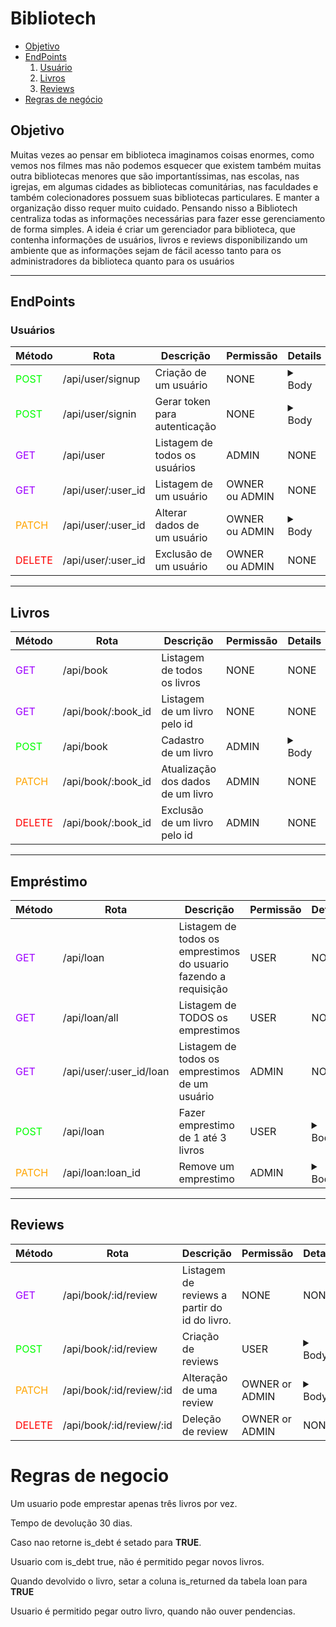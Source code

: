 # Bibliotech
- [Objetivo](#objetivo)
- [EndPoints](#endpoints)
	1. [Usuário](#user)
	1. [Livros](#livros)
	1. [Reviews](#reviews)
- [Regras de negócio](#regras-de-negocio)



## Objetivo
Muitas vezes ao pensar em biblioteca imaginamos coisas 
enormes, como vemos nos filmes mas não podemos 
esquecer que existem também muitas outra bibliotecas 
menores que são importantíssimas, nas escolas, nas 
igrejas, em algumas cidades as bibliotecas comunitárias, 
nas faculdades e também colecionadores possuem suas 
bibliotecas particulares. E manter a organização disso 
requer muito cuidado. Pensando nisso a Bibliotech 
centraliza todas as informações necessárias para fazer 
esse gerenciamento de forma simples.
A ideia é criar um gerenciador para biblioteca, que 
contenha informações de usuários, livros e reviews 
disponibilizando um ambiente que as informações sejam 
de fácil acesso tanto para os administradores da 
biblioteca quanto para os usuários


---

## EndPoints

### Usuários

<table>
	<thead>
		<tr>
			<th>Método</th>
			<th>Rota</th>
			<th>Descrição</th>
			<th>Permissão</th>
			<th>Details</th>
		</tr>
	</thead>
	<tbody>
		<tr>
			<td style="color: lime;">POST</td>
			<td>/api/user/signup</td>
			<td>Criação de um usuário</td>
			<td>NONE</td>
			<td>
				<details>
					<summary>Body</summary>
					<ul>
						<li>email</li>
						<li>password</li>
					</ul>
				</details>
			</td>
		</tr>
		<tr>
			<td style="color: lime;">POST</td>
			<td>/api/user/signin</td>
			<td>Gerar token para autenticação</td>
			<td>NONE</td>
			<td>
				<details>
					<summary>Body</summary>
					<ul>
						<li>email</li>
						<li>password</li>
					</ul>
				</details>
			</td>
		</tr>
		<tr>
			<td style="color: #9d00ff;">GET</td>
			<td>/api/user</td>
			<td>Listagem de todos os usuários</td>
			<td>ADMIN</td>
			<td>NONE</td>
		</tr>
		<tr>
			<td style="color: #9d00ff;">GET</td>
			<td>/api/user/:user_id</td>
			<td>Listagem de um usuário</td>
			<td>OWNER ou ADMIN</td>
			<td>NONE</td>
		</tr>
		<tr>
			<td style="color: orange;">PATCH</td>
			<td>/api/user/:user_id</td>
			<td>Alterar dados de um usuário</td>
			<td>OWNER ou ADMIN</td>
			<td>
				<details>
					<summary>Body</summary>
					<ul>
						<li>email</li>
						<li>fullName</li>
						<li>birthDate</li>
						<li>password</li>
					</ul>
				</details>
			</td>
		</tr>
		<tr>
			<td style="color: red;">DELETE</td>
			<td>/api/user/:user_id</td>
			<td>Exclusão de um usuário</td>
			<td>OWNER ou ADMIN</td>
			<td>NONE</td>
		</tr>
	</tbody>
</table>

---

## Livros
<table>
	<thead>
		<tr>
			<th>Método</th>
			<th>Rota</th>
			<th>Descrição</th>
			<th>Permissão</th>
			<th>Details</th>
		</tr>
	</thead>
	<tbody>
		<tr>
			<td style="color: #9d00ff;">GET</td>
			<td>/api/book</td>
			<td>Listagem de todos os livros</td>
			<td>NONE</td>
			<td>NONE</td>
		</tr>
		<tr>
			<td style="color: #9d00ff;">GET</td>
			<td>/api/book/:book_id</td>
			<td>Listagem de um livro pelo id</td>
			<td>NONE</td>
			<td>NONE</td>
		</tr>
		<tr>
			<td style="color: lime;">POST</td>
			<td>/api/book</td>
			<td>Cadastro de um livro</td>
			<td>ADMIN</td>
			<td>
				<details>
					<summary>Body</summary>
					<ul>
						<li>title</li>
						<li>authorId</li>
						<li>classification</li>
						<li>bookImgUrl</li>
					</ul>
				</details>
			</td>
		</tr>
		<tr>
			<td style="color: orange;">PATCH</td>
			<td>/api/book/:book_id</td>
			<td>Atualização dos dados de um livro</td>
			<td>ADMIN</td>
			<td>NONE</td>
		</tr>
		<tr>
			<td style="color: red;">DELETE</td>
			<td>/api/book/:book_id</td>
			<td>Exclusão de um livro pelo id</td>
			<td>ADMIN</td>
			<td>NONE</td>
		</tr>
	</tbody>
</table>

---
## Empréstimo

<table>
	<thead>
		<tr>
			<th>Método</th>
			<th>Rota</th>
			<th>Descrição</th>
			<th>Permissão</th>
			<th>Details</th>
		</tr>
	</thead>
	<tbody>
		<tr>
			<td style="color: #9d00ff;">GET</td>
			<td>/api/loan</td>
			<td>Listagem de todos os emprestimos do usuario fazendo a requisição</td>
			<td>USER</td>
			<td>
				NONE
			</td>
		</tr>
		<tr>
			<td style="color: #9d00ff;">GET</td>
			<td>/api/loan/all</td>
			<td>Listagem de TODOS os emprestimos</td>
			<td>USER</td>
			<td>
				NONE
			</td>
		</tr>
		<tr>
			<td style="color: #9d00ff;">GET</td>
			<td>/api/user/:user_id/loan</td>
			<td>Listagem de todos os emprestimos de um usuário</td>
			<td>ADMIN</td>
			<td>NONE</td>
		</tr>
		<tr>
			<td style="color: lime;">POST</td>
			<td>/api/loan</td>
			<td>Fazer emprestimo de 1 até 3 livros</td>
			<td>USER</td>
			<td>
				<details>
					<summary>Body</summary>
					Lista de ids, máximo 3
					<ul>
						<li>[book_id]</li>
					</ul>
				</details>
			</td>
		</tr>
		<tr>
			<td style="color: orange;">PATCH</td>
			<td>/api/loan:loan_id</td>
			<td>Remove um emprestimo</td>
			<td>ADMIN</td>
			<td>
				<details>
					<summary>Body</summary>
					<ul>
						<li>isReturned</li>
					</ul>
				</details>
			</td>
		</tr>
	</tbody>
</table>

---

## Reviews

<table>
<thead>
		<tr>
			<th>Método</th>
			<th>Rota</th>
			<th>Descrição</th>
			<th>Permissão</th>
			<th>Details</th>
		</tr>
	</thead>
	<tbody>
		<tr>
			<td style="color: #9d00ff;">GET</td>
			<td>/api/book/:id/review</td>
			<td>Listagem de reviews a partir do id do livro.</td>
			<td>NONE</td>
			<td>NONE</td>
		</tr>
		<tr>
			<td style="color: lime;">POST</td>
			<td>/api/book/:id/review</td>
			<td>Criação de reviews</td>
			<td>USER</td>
			<td>
				<details>
					<summary>Body</summary>
					<ul>
						<li>text</li>
						<li>recomendation</li>
						<li>stars</li>
						<li>reviewType</li>
					</ul>
				</details>
			</td>
		</tr>
		<tr>
			<td style="color: orange;">PATCH</td>
			<td>/api/book/:id/review/:id</td>
			<td>Alteração de uma review</td>
			<td>OWNER or ADMIN</td>
			<td>
				<details>
					<summary>Body</summary>
					<ul>
						<li>text</li>
						<li>recomendation</li>
						<li>stars</li>
						<li>reviewType</li>
					</ul>
				</details>
			</td>
		</tr>
		<tr>
			<td style="color: red;">DELETE</td>
			<td>/api/book/:id/review/:id</td>
			<td>Deleção de review</td>
			<td>OWNER or ADMIN</td>
			<td>NONE</td>
		</tr>
	</tbody>
</table>


# Regras de negocio

Um usuario pode emprestar apenas três livros por vez.

Tempo de devolução 30 dias.

Caso nao retorne is_debt é setado para **TRUE**.

Usuario com is_debt true, não é permitido pegar novos livros.

Quando devolvido o livro, setar a coluna is_returned da tabela loan para **TRUE**

Usuario é permitido pegar outro livro, quando não ouver pendencias.